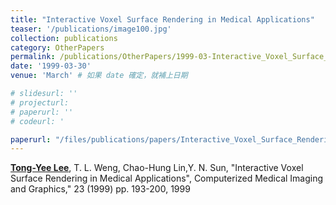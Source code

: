 ```yaml
---
title: "Interactive Voxel Surface Rendering in Medical Applications"
teaser: '/publications/image100.jpg'
collection: publications
category: OtherPapers
permalink: /publications/OtherPapers/1999-03-Interactive_Voxel_Surface_Rendering_in_Medical_Applications
date: '1999-03-30'
venue: 'March' # 如果 date 確定，就補上日期

# slidesurl: ''
# projecturl: 
# paperurl: ''
# codeurl: '

paperurl: "/files/publications/papers/Interactive_Voxel_Surface_Rendering_in_Medical_Applications.pdf"
---
```

	
<strong><u>Tong-Yee Lee</u></strong>, T. L. Weng, Chao-Hung Lin,Y. N. Sun, "Interactive Voxel Surface Rendering in Medical Applications", Computerized Medical Imaging and Graphics," 23 (1999) pp. 193-200, 1999